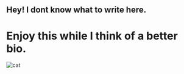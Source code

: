 ## Hey! I dont know what to write here.
# Enjoy this while I think of a better bio.
![cat](https://filmdaily.co/wp-content/uploads/2020/04/cute-cat-videos-lede.jpg)



<!--
**ezegatica/ezegatica** is a ✨ _special_ ✨ repository because its `README.md` (this file) appears on your GitHub profile.

Here are some ideas to get you started:

- 🔭 I’m currently working on ...
- 🌱 I’m currently learning ...
- 👯 I’m looking to collaborate on ...
- 🤔 I’m looking for help with ...
- 💬 Ask me about ...
- 📫 How to reach me: ...
- 😄 Pronouns: ...
- ⚡ Fun fact: ...
-->
